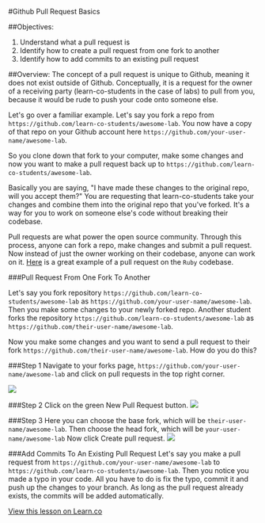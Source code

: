 #Github Pull Request Basics

##Objectives:
1. Understand what a pull request is
1. Identify how to create a pull request from one fork to another
2. Identify how to add commits to an existing pull request

##Overview:
The concept of a pull request is unique to Github, meaning it does not exist outside of Github. Conceptually, it is a request for the owner of a receiving party (learn-co-students in the case of labs) to pull from you, because it would be rude to push your code onto someone else.

Let's go over a familiar example. Let's say you fork a repo from
`https://github.com/learn-co-students/awesome-lab`. You now have a copy of that repo on your Github account here
`https://github.com/your-user-name/awesome-lab`.

So you clone down that fork to your computer, make some changes and now you want to make a pull request back up to `https://github.com/learn-co-students/awesome-lab`.

Basically you are saying, "I have made these changes to the original repo, will you accept them?" You are requesting that learn-co-students take your changes and combine them into the original repo that you've forked. It's a way for you to work on someone else's code without breaking their codebase.

Pull requests are what power the open source community. Through this process, anyone can fork a repo, make changes and submit a pull request. Now instead of just the owner working on their codebase, anyone can work on it. [Here](https://github.com/ruby/ruby/pull/1051) is a great example of a pull request on the `Ruby` codebase.

###Pull Request From One Fork To Another

Let's say you fork repository `https://github.com/learn-co-students/awesome-lab` as `https://github.com/your-user-name/awesome-lab`. Then you make some changes to your newly forked repo. Another student forks the repository `https://github.com/learn-co-students/awesome-lab` as `https://github.com/their-user-name/awesome-lab`.

Now you make some changes and you want to send a pull request to their fork `https://github.com/their-user-name/awesome-lab`. How do you do this?

###Step 1
Navigate to your forks page, `https://github.com/your-user-name/awesome-lab` and click on pull requests in the top right corner.

![](http://readme-pics.s3.amazonaws.com/gitpulls/1.jpg)

###Step 2
Click on the green New Pull Request button.
![](http://readme-pics.s3.amazonaws.com/gitpulls/2.jpg)

###Step 3
Here you can choose the base fork, which will be
`their-user-name/awesome-lab`. Then choose the head fork, which will be `your-user-name/awesome-lab`
Now click Create pull request.
![](http://readme-pics.s3.amazonaws.com/gitpulls/4.jpg)

###Add Commits To An Existing Pull Request
Let's say you make a pull request from `https://github.com/your-user-name/awesome-lab` to `https://github.com/learn-co-students/awesome-lab`. Then you notice you made a typo in your code. All you have to do is fix the typo, commit it and push up the changes to your branch. As long as the pull request already exists, the commits will be added automatically.

<a href='https://learn.co/lessons/github-pull-request-basics' data-visibility='hidden'>View this lesson on Learn.co</a>
